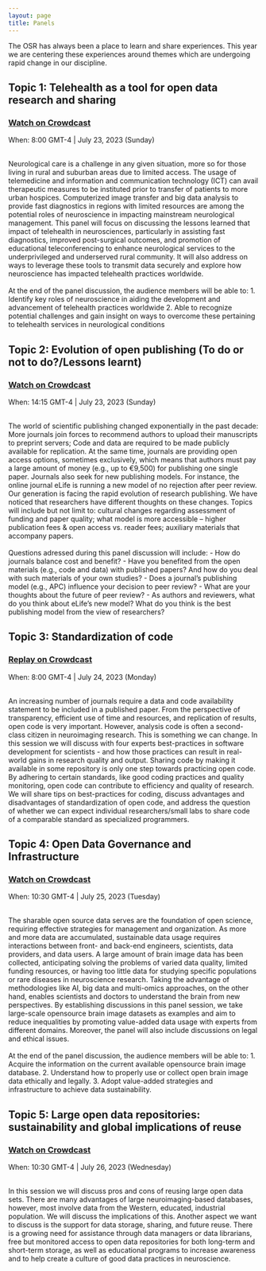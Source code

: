 ```yaml
---
layout: page
title: Panels
---
```


<html>
<script>

function getPanelSpeakersForPanelName(panelName) {
  // Filter all speakers to select only those that are in the given panel
  const speakers = {{ site.data.speakers | jsonify }};
  const panelSpeakers = speakers.filter(speaker => speaker.Panel !== undefined);
  return panelSpeakers.filter(speaker => (speaker.Panel && speaker.Panel.toLowerCase().includes(panelName.toLowerCase())));
}

function getUrlForSpeaker(speaker) {
  // Take website if available, then twitter, then github
  if (speaker.Website) {
    return speaker.Website;
  }
  if (speaker.Twitter) {
    return speaker.Twitter;
  }
  if (speaker.Github) {
    return speaker.Github;
  }

  return "";
}

function emptyStringForNull(element) {
  // Return empty string if the element is null to prevent the display of "null" on the page
  const out = element ? element : "";
  return out;
}

function getImageAssetPathForSpeaker(speaker) {
  // Retrieve image path of the speaker photo
  return `../img/speakers/${speaker.Name.toLowerCase().replaceAll(' ', '_')}.jpg`;
}

function formatSpeakerDiv(speaker) {
  // Generate a card for speaker with photo | name | panel job | affiliation | twitter | github
  // Only the speaker name is mandatory but you should check that there is a SURNAME_NAME.jpg
  // photo in the img/speakers folder
  // For the other fields, it only appears if the value is defined in the _data/speakers.csv
  if (!speaker.Name || speaker.Name === "") {
    return "";
  }

  const speakerUrl = getUrlForSpeaker(speaker);

  return `
    <div>
      <a style="color:#05323F" href="${speakerUrl}">
        <img src=${getImageAssetPathForSpeaker(speaker)} />

        <h3>${speaker.Name}</h3>
        ${speaker.Job ? `<h4>${speaker.Job}</h4>` : ""}
        ${speaker.Affiliation ? `<h6>${speaker.Affiliation}</h6>` : ""}
      </a>
      ${speaker.Twitter ? `<a target="_blank" href="${speaker.Twitter}"><i class="fa fa-twitter fa-2x"></i></a>` : ""}
      ${speaker.GitHub ? `<a target="_blank" href="${speaker.GitHub}"><i class="fa fa-github fa-2x"></i></a>` : ""}
    </div>
  `;
}

function displayPanel(panelName) {
  // Generate divs that contain all the speakers that are in the given panel
  const speakers = getPanelSpeakersForPanelName(panelName);
  return `${speakers.map(formatSpeakerDiv).join("")}`;
}

</script>
</html>


The OSR has always been a place to learn and share experiences.
This year we are centering these experiences around themes which are undergoing rapid change in our discipline.

## Topic 1: Telehealth as a tool for open data research and sharing
### <a href="https://www.crowdcast.io" target="_blank">Watch on Crowdcast</a>
When: 8:00 GMT-4 | July 23, 2023 (Sunday) <br/>
<!-- <a href="https://add.eventable.com/events/629a28543ef85c3ac00e5e83/629a28568622ac08962b8c7f" class="eventable-link" target="_blank" data-key="629a28543ef85c3ac00e5e83" data-event="629a28568622ac08962b8c7f" data-style="1">Add to Calendar</a><br/> -->
<br/>
Neurological care is a challenge in any given situation, more so for those living in rural and suburban areas due to limited access. The usage of telemedicine and information and communication technology (ICT) can avail therapeutic measures to be instituted prior to transfer of patients to more urban hospices. Computerized image transfer and big data analysis to provide fast diagnostics in regions with limited resources are among the potential roles of neuroscience in impacting mainstream neurological management. This panel will focus on discussing the lessons learned that impact of telehealth in neurosciences, particularly in assisting fast diagnostics, improved post-surgical outcomes, and promotion of educational teleconferencing to enhance neurological services to the underprivileged and underserved rural community. It will also address on ways to leverage these tools to transmit data securely and explore how neuroscience has impacted telehealth practices worldwide. 
<br><br>
At the end of the panel discussion, the audience members will be able to:
1. Identify key roles of neuroscience in aiding the development and advancement of telehealth practices worldwide 
2. Able to recognize potential challenges and gain insight on ways to overcome these pertaining to telehealth services in neurological conditions
<br/>

<html>
<div class="panel-speakers" id="panel1"></div>

<script>
document.getElementById("open-science-panel").innerHTML = displayPanel("Open Science");
</script>
</html>

## Topic 2: Evolution of open publishing (To do or not to do?/Lessons learnt)
### <a href="https://www.crowdcast.io" target="_blank">Watch on Crowdcast</a>
When: 14:15 GMT-4 | July 23, 2023 (Sunday) <br/>
<!-- <a href="https://add.eventable.com/events/629a28543ef85c3ac00e5e83/629a4a43a7c9374f60d948fd/" data-event="629a4a43a7c9374f60d948fd" class="eventable-link" target="_blank" data-key="629a28543ef85c3ac00e5e83" data-style="1">Add to Calendar</a><br/> -->
<br/>
The world of scientific publishing changed exponentially in the past decade: More journals join forces to recommend authors to upload their manuscripts to preprint servers; Code and data are required to be made publicly available for replication. At the same time, journals are providing open access options, sometimes exclusively, which means that authors must pay a large amount of money (e.g., up to €9,500) for publishing one single paper. Journals also seek for new publishing models. For instance, the online journal eLife is running a new model of no rejection after peer review. Our generation is facing the rapid evolution of research publishing. We have noticed that researchers have different thoughts on these changes. Topics will include but not limit to: cultural changes regarding assessment of funding and paper quality; what model is more accessible – higher publication fees & open access vs. reader fees; auxiliary materials that accompany papers. 
<br><br>
Questions adressed during this panel discussion will include:
- How do journals balance cost and benefit? 
- Have you benefited from the open materials (e.g., code and data) with published papers? And how do you deal with such materials of your own studies?
- Does a journal’s publishing model (e.g., APC) influence your decision to peer review?
- What are your thoughts about the future of peer review?
- As authors and reviewers, what do you think about eLife’s new model? What do you think is the best publishing model from the view of researchers?
<br>
<html>
<div class="panel-speakers" id="panel2"></div>

<script>
document.getElementById("open-publishing-panel").innerHTML = displayPanel("Open Publishing");
</script>
</html>


## Topic 3: Standardization of code
### <a href="https://www.crowdcast.io" target="_blank">Replay on Crowdcast</a>
When: 8:00 GMT-4 | July 24, 2023 (Monday) <br/>
<!-- <a href="https://add.eventable.com/events/629a28543ef85c3ac00e5e83/629a4abd1fd9d50830ca3664/" data-event="629a4abd1fd9d50830ca3664" class="eventable-link" target="_blank" data-key="629a28543ef85c3ac00e5e83" data-style="1">Add to Calendar</a><br/> -->
<br/>
An increasing number of journals require a data and code availability statement to be included in a published paper. From the perspective of transparency, efficient use of time and resources, and replication of results, open code is very important. However, analysis code is often a second-class citizen in neuroimaging research. This is something we can change. In this session we will discuss with four experts best-practices in software development for scientists - and how those practices can result in real-world gains in research quality and output. Sharing code by making it available in some repository is only one step towards practicing open code. By adhering to certain standards, like good coding practices and quality monitoring, open code can contribute to efficiency and quality of research. We will share tips on best-practices for coding, discuss advantages and disadvantages of standardization of open code, and address the question of whether we can expect individual researchers/small labs to share code of a comparable standard as specialized programmers. 
<br>
<html>
<div class="panel-speakers" id="panel3"></div>

<script>
document.getElementById("open-code-panel").innerHTML = displayPanel("Open Code");
</script>
</html>


## Topic 4: Open Data Governance and Infrastructure
### <a href="https://www.crowdcast.io" target="_blank">Watch on Crowdcast</a> 
When: 10:30 GMT-4 | July 25, 2023 (Tuesday) <br/>
<!-- <a href="https://add.eventable.com/events/629a28543ef85c3ac00e5e83/629a4b4210e33846f6e40e62/" data-event="629a4b4210e33846f6e40e62" class="eventable-link" target="_blank" data-key="629a28543ef85c3ac00e5e83" data-style="1">Add to Calendar</a><br/> -->
<br/>
The sharable open source data serves are the foundation of open science, requiring effective strategies for management and organization. As more and more data are accumulated, sustainable data usage requires interactions between front- and back-end engineers, scientists, data providers, and data users. A large amount of brain image data has been collected, anticipating solving the problems of varied data quality, limited funding resources, or having too little data for studying specific populations or rare diseases in neuroscience research. Taking the advantage of methodologies like AI, big data and multi-omics approaches, on the other hand, enables scientists and doctors to understand the brain from new perspectives. By establishing discussions in this panel session, we take large-scale opensource brain image datasets as examples and aim to reduce inequalities by promoting value-added data usage with experts from different domains. Moreover, the panel will also include discussions on legal and ethical issues.
<br><br>
At the end of the panel discussion, the audience members will be able to:
1. Acquire the information on the current available opensource brain image database.
2. Understand how to properly use or collect open brain image data ethically and legally.  
3. Adopt value-added strategies and infrastructure to achieve data sustainability.  
<br>
<html>
<div class="panel-speakers" id="panel4"></div>

<script>
document.getElementById("statistical-perspectives-panel").innerHTML = displayPanel("Statistical Perspectives");
</script>
</html>

## Topic 5: Large open data repositories: sustainability and global implications of reuse
### <a href="https://www.crowdcast.io" target="_blank">Watch on Crowdcast</a>  
When: 10:30 GMT-4 | July 26, 2023 (Wednesday) <br/>
<!-- <a href="https://add.eventable.com/events/629a28543ef85c3ac00e5e83/629a4ba20de33e392ef7ff06/" data-event="629a4ba20de33e392ef7ff06" class="eventable-link" target="_blank" data-key="629a28543ef85c3ac00e5e83" data-style="1">Add to Calendar</a><br/> -->
<br/>
In this session we will discuss pros and cons of reusing large open data sets. There are many advantages of large neuroimaging-based databases, however, most involve data from the Western, educated, industrial population. We will discuss the implications of this. Another aspect we want to discuss is the support for data storage, sharing, and future reuse. There is a growing need for assistance through data managers or data librarians, free but monitored access to open data repositories for both long-term and short-term storage, as well as educational programs to increase awareness and to help create a culture of good data practices in neuroscience. 
<br>

<html>
<div class="panel-speakers" id="panel5"></div>

<script>
document.getElementById("social-bias-panel").innerHTML = displayPanel("Social Bias");
</script>
</html>
